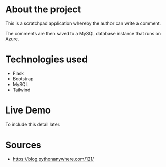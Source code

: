 # About the project

This is a scratchpad application whereby the author can write a comment.

The comments are then saved to a MySQL database instance that runs on Azure.

# Technologies used

- Flask
- Bootstrap
- MySQL
- Tailwind

# Live Demo

To include this detail later.

# Sources

- https://blog.pythonanywhere.com/121/
